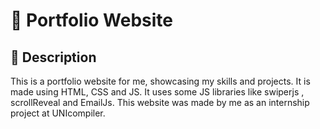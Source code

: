 # 💼 Portfolio Website

## 📝 Description
This is a portfolio website for me, showcasing my skills and projects.
It is made using HTML, CSS and JS.
It uses some JS libraries like swiperjs , scrollReveal and EmailJs.
This website was made by me as an internship project at UNIcompiler. 
